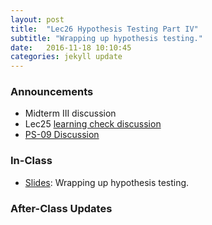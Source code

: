```yaml
---
layout: post
title:  "Lec26 Hypothesis Testing Part IV"
subtitle: "Wrapping up hypothesis testing."
date:   2016-11-18 10:10:45
categories: jekyll update
---
```




### Announcements

* Midterm III discussion
* Lec25 <a href = "{{ site.baseurl }}/assets/LC/hypothesis_testing_III.html" target = "_blank">learning check discussion</a>
* <a href = "{{ site.baseurl }}/assets/PS/PS-09_discussion.html" target = "_blank">PS-09 Discussion</a>



### In-Class

* <a href = "{{ site.baseurl }}/assets/3-Statistical_Inference/hypothesis_testing_IV.html" target = "_blank">Slides</a>: Wrapping up hypothesis testing.
    

### After-Class Updates

<!--
* Lec25 <a href = "{{ site.baseurl }}/assets/LC/hypothesis_testing.html" target = "_blank">learning check discussion</a>
-->
